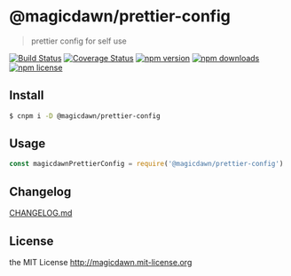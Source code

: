 # @magicdawn/prettier-config

> prettier config for self use

[![Build Status](https://img.shields.io/travis/magicdawn/prettier-config.svg?style=flat-square)](https://travis-ci.org/magicdawn/prettier-config)
[![Coverage Status](https://img.shields.io/codecov/c/github/magicdawn/prettier-config.svg?style=flat-square)](https://codecov.io/gh/magicdawn/prettier-config)
[![npm version](https://img.shields.io/npm/v/@magicdawn/prettier-config.svg?style=flat-square)](https://www.npmjs.com/package/@magicdawn/prettier-config)
[![npm downloads](https://img.shields.io/npm/dm/@magicdawn/prettier-config.svg?style=flat-square)](https://www.npmjs.com/package/@magicdawn/prettier-config)
[![npm license](https://img.shields.io/npm/l/@magicdawn/prettier-config.svg?style=flat-square)](http://magicdawn.mit-license.org)

## Install

```sh
$ cnpm i -D @magicdawn/prettier-config
```

## Usage

```js
const magicdawnPrettierConfig = require('@magicdawn/prettier-config')
```

## Changelog

[CHANGELOG.md](CHANGELOG.md)

## License

the MIT License http://magicdawn.mit-license.org
